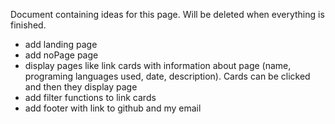 Document containing ideas for this page. Will be deleted when everything is finished.

-   add landing page
-   add noPage page
-   display pages like link cards with information about page (name, programing languages used, date, description). Cards can be clicked and then they display page
-   add filter functions to link cards
-   add footer with link to github and my email
